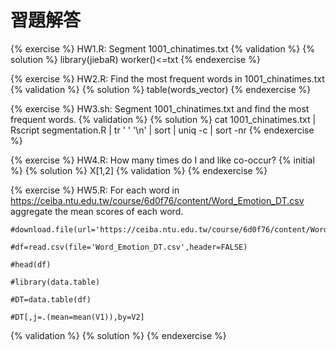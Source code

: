 # 習題解答

{% exercise %}
HW1.R: Segment 1001_chinatimes.txt
{% validation %}
{% solution %}
library(jiebaR)
worker()<=txt
{% endexercise %}

{% exercise %}
HW2.R: Find the most frequent words in 1001_chinatimes.txt
{% validation %}
{% solution %}
table(words_vector)
{% endexercise %}

{% exercise %}
HW3.sh: Segment 1001_chinatimes.txt and find the most frequent words.
{% validation %}
{% solution %}
cat 1001_chinatimes.txt | Rscript segmentation.R | tr ' ' '\n' | sort | uniq -c | sort -nr
{% endexercise %}

{% exercise %}
HW4.R: How many times do I and like co-occur?
{% initial %}
{% solution %}
X[1,2]
{% validation %}
{% endexercise %}

{% exercise %}
HW5.R: For each word in https://ceiba.ntu.edu.tw/course/6d0f76/content/Word_Emotion_DT.csv
aggregate the mean scores of each word.

```{r}
#download.file(url='https://ceiba.ntu.edu.tw/course/6d0f76/content/Word_Emotion_DT.csv',destfile='Word_Emotion_DT.csv',method='wget')

#df=read.csv(file='Word_Emotion_DT.csv',header=FALSE)

#head(df)

#library(data.table)

#DT=data.table(df)

#DT[,j=.(mean=mean(V1)),by=V2]
```
{% validation %}
{% solution %}
{% endexercise %}

